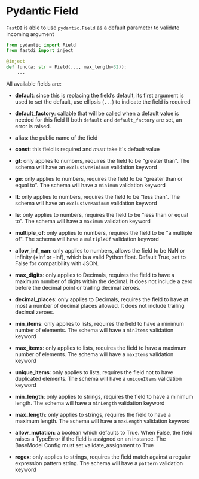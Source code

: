 # Pydantic Field

`FastDI` is able to use `pydantic.Field` as a default parameter to validate incoming argument

```python linenums="1" hl_lines="5"
from pydantic import Field
from fastdi import inject

@inject
def func(a: str = Field(..., max_length=32)):
    ...
```

All available fields are:

* **default**: since this is replacing the field’s default, its first argument is used
to set the default, use ellipsis (``...``) to indicate the field is required

* **default_factory**: callable that will be called when a default value is needed for this field
If both `default` and `default_factory` are set, an error is raised.

* **alias**: the public name of the field

* **const**: this field is required and *must* take it's default value

* **gt**: only applies to numbers, requires the field to be "greater than". The schema
will have an ``exclusiveMinimum`` validation keyword

* **ge**: only applies to numbers, requires the field to be "greater than or equal to". The
schema will have a ``minimum`` validation keyword

* **lt**: only applies to numbers, requires the field to be "less than". The schema
will have an ``exclusiveMaximum`` validation keyword

* **le**: only applies to numbers, requires the field to be "less than or equal to". The
schema will have a ``maximum`` validation keyword

* **multiple_of**: only applies to numbers, requires the field to be "a multiple of". The
schema will have a ``multipleOf`` validation keyword

* **allow_inf_nan**: only applies to numbers, allows the field to be NaN or infinity (+inf or -inf),
which is a valid Python float. Default True, set to False for compatibility with JSON.

* **max_digits**: only applies to Decimals, requires the field to have a maximum number
of digits within the decimal. It does not include a zero before the decimal point or trailing decimal zeroes.

* **decimal_places**: only applies to Decimals, requires the field to have at most a number of decimal places
allowed. It does not include trailing decimal zeroes.

* **min_items**: only applies to lists, requires the field to have a minimum number of
elements. The schema will have a ``minItems`` validation keyword

* **max_items**: only applies to lists, requires the field to have a maximum number of
elements. The schema will have a ``maxItems`` validation keyword

* **unique_items**: only applies to lists, requires the field not to have duplicated
elements. The schema will have a ``uniqueItems`` validation keyword

* **min_length**: only applies to strings, requires the field to have a minimum length. The
schema will have a ``minLength`` validation keyword

* **max_length**: only applies to strings, requires the field to have a maximum length. The
schema will have a ``maxLength`` validation keyword

* **allow_mutation**: a boolean which defaults to True. When False, the field raises a TypeError if the field is
assigned on an instance.  The BaseModel Config must set validate_assignment to True

* **regex**: only applies to strings, requires the field match against a regular expression
pattern string. The schema will have a ``pattern`` validation keyword
